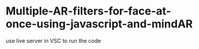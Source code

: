 ﻿# Multiple-AR-filters-for-face-at-once-using-javascript-and-mindAR
use live server in VSC to run the code
